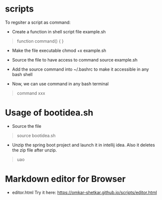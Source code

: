 # scripts

To regsiter a script as command:

- Create a function in shell script file example.sh
> function command() {
> }

- Make the file executable
chmod +x example.sh

- Source the file to have access to command
source example.sh

- Add the source command into ~/.bashrc to make it accessible in any bash shell

- Now, we can use command in any bash terminal

> command xxx


# Usage of bootidea.sh
- Source the file
> source bootidea.sh

- Unzip the spring boot project and launch it in intellij idea. Also it deletes the zip file after unzip.
> uao <zip file location> <destination location>

# Markdown editor for Browser
- editor.html
Try it here: https://omkar-shetkar.github.io/scripts/editor.html

